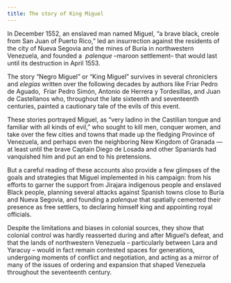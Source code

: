 ```yaml
---
title: The story of King Miguel
---
```


In December 1552, an enslaved man named Miguel, “a brave black, creole from San Juan of Puerto Rico,” led an insurrection against the residents of the city of Nueva Segovia and the mines of Buría in northwestern Venezuela, and founded a  _palenque_ –maroon settlement– that would last until its destruction in April 1553. 

The story “Negro Miguel” or “King Miguel” survives in several chroniclers and _elegías_ written over the following decades by authors like Friar Pedro de Aguado,  Friar Pedro Simón, Antonio de Herrera y Tordesillas, and Juan de Castellanos who, throughout the late sixteenth and seventeenth centuries, painted a cautionary tale of the evils of this event. 

These stories portrayed Miguel, as “very ladino in the Castilian tongue and familiar with all kinds of evil,” who sought to kill men, conquer women, and take over the few cities and towns that made up the fledging Province of Venezuela, and perhaps even the neighboring New Kingdom of Granada — at least until the brave Captain Diego de Losada and other Spaniards had vanquished him and put an end to his pretensions. 

But a careful reading of these accounts also provide a few glimpses of the goals and strategies that Miguel implemented in his campaign: from his efforts to garner the support from Jirajara indigenous people and enslaved Black people, planning several attacks against Spanish towns close to Buría and Nueva Segovia, and founding a _palenque_ that spatially cemented their presence as free settlers, to declaring himself king and appointing royal officials. 

Despite the limitations and biases in colonial sources, they show that colonial control was hardly reasserted during and after Miguel’s defeat, and that the lands of northwestern Venezuela – particularly between Lara and Yaracuy – would in fact remain contested spaces for generations, undergoing moments of conflict and negotiation, and acting as a mirror of many of the issues of ordering and expansion that shaped Venezuela throughout the seventeenth century.
